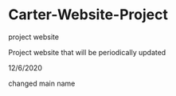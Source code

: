 # Carter-Website-Project
project website 

Project website that will be periodically updated 

12/6/2020

changed main name
